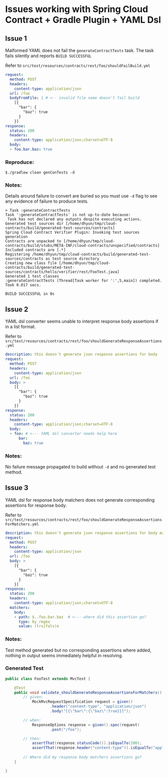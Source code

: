 # Issues working with Spring Cloud Contract + Gradle Plugin + YAML Dsl



## Issue 1

Malformed YAML does not fail the `generateContractTests` task.
The task fails silently and reports `BUILD SUCCESSFUL`

Refer to `src/test/resources/contracts/rest/foo/shouldFailBuild.yml`

```yaml
request:
  method: POST
  headers:
    content-type: application/json
  url: /foo
  bodyFromFile: | # <-- invalid file name doesn't fail build
    [{
      "bar": {
        "baz": true
      }
    }]
response:
  status: 200
  headers:
    content-type: application/json;charset=UTF-8
  body:
  - foo.bar.baz: true
```

### Reproduce:

`$./gradlew clean genConTests -d`


### Notes:

Details around failure to convert are buried so you must use `-d` flag to see any evidence of failure to produce tests.

```
> Task :generateContractTests
Task ':generateContractTests' is not up-to-date because:
 Task has not declared any outputs despite executing actions.
Generated test sources dir [/home/dhyun/tmp/cloud-contracts/build/generated-test-sources/contracts]
Spring Cloud Contract Verifier Plugin: Invoking test sources generation
Contracts are unpacked to [/home/dhyun/tmp/cloud-contracts/build/stubs/META-INF/cloud-contracts/unspecified/contracts]
Included contracts are [.*]
Registering /home/dhyun/tmp/cloud-contracts/build/generated-test-sources/contracts as test source directory
Creating new class file [/home/dhyun/tmp/cloud-contracts/build/generated-test-sources/contracts/hello/verifier/rest/FooTest.java]
Generated 1 test classes
:generateContractTests (Thread[Task worker for ':',5,main]) completed. Took 0.017 secs.

BUILD SUCCESSFUL in 0s
   ```

## Issue 2

YAML dsl converter seems unable to interpret response body assertions if in a list format.

Refer to `src/test/resources/contracts/rest/foo/shouldGenerateResponseAssertions.yml`

```yaml
description: this doesn't generate json response assertions for body
request:
  method: POST
  headers:
    content-type: application/json
  url: /foo
  body: >
    [{
      "bar": {
        "baz": true
      }
    }]
response:
  status: 200
  headers:
    content-type: application/json;charset=UTF-8
  body:
  - foo: # <--- YAML dsl converter needs help here
      bar:
        baz: true
```

### Notes:

No failure message propagated to build without `-d` and no generated test method.

## Issue 3

YAML dsl for response body matchers does not generate corresponding assertions for response body.

Refer to ```src/test/resources/contracts/rest/foo/shouldGenerateResponseAssertionsForMatchers.yml```

```yaml
description: this doesn't generate json response assertions for body matchers
request:
  method: POST
  headers:
    content-type: application/json
  url: /foo
  body: >
    [{
      "bar": {
        "baz": true
      }
    }]
response:
  status: 200
  headers:
    content-type: application/json;charset=UTF-8
  matchers:
    body:
    - path: $..foo.bar.baz  # <--- where did this assertion go?
      type: by_regex
      value: (tru|fals)e
```

### Notes:

Test method generated but no corresponding assertions where added, nothing in output seems immediately helpful in resolving.

### Generated Test

```java
public class FooTest extends MvcTest {

	@Test
	public void validate_shouldGenerateResponseAssertionsForMatchers() throws Exception {
		// given:
			MockMvcRequestSpecification request = given()
					.header("content-type", "application/json")
					.body("[{\"bar\":{\"baz\":true}}]");

		// when:
			ResponseOptions response = given().spec(request)
					.post("/foo");

		// then:
			assertThat(response.statusCode()).isEqualTo(200);
			assertThat(response.header("content-type")).isEqualTo("application/json;charset=UTF-8");
			
        // Where did my response body matchers assertions go?
	}

}

```